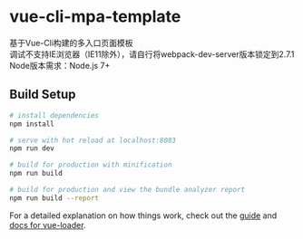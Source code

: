 # vue-cli-mpa-template
基于Vue-Cli构建的多入口页面模板<br>
调试不支持IE浏览器（IE11除外），请自行将webpack-dev-server版本锁定到2.7.1<br>
Node版本需求：Node.js 7+

## Build Setup

``` bash
# install dependencies
npm install

# serve with hot reload at localhost:8083
npm run dev

# build for production with minification
npm run build

# build for production and view the bundle analyzer report
npm run build --report
```

For a detailed explanation on how things work, check out the [guide](http://vuejs-templates.github.io/webpack/) and [docs for vue-loader](http://vuejs.github.io/vue-loader).
